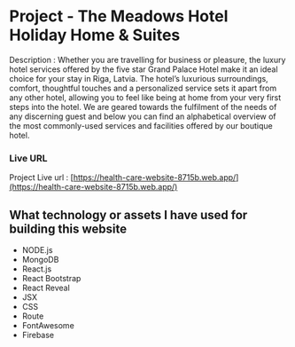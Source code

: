 # Project - The Meadows Hotel Holiday Home & Suites

Description : Whether you are travelling for business or pleasure, the luxury hotel services offered by the five star Grand Palace Hotel make it an ideal choice for your stay in Riga, Latvia. The hotel’s luxurious surroundings, comfort, thoughtful touches and a personalized service sets it apart from any other hotel, allowing you to feel like being at home from your very first steps into the hotel. We are geared towards the fulfilment of the needs of any discerning guest and below you can find an alphabetical overview of the most commonly-used services and facilities offered by our boutique hotel.
### Live URL

Project Live url : [https://health-care-website-8715b.web.app/](https://health-care-website-8715b.web.app/)

## What technology or assets I have used for building this website

- NODE.js
- MongoDB
- React.js
- React Bootstrap
- React Reveal
- JSX
- CSS
- Route
- FontAwesome
- Firebase


<!-- 

manager order

img
title
price
status
buyer
phone
email
cancel
confirm


add new service

your brife service title
select a reasonable price for service
provide a service image url
your service description 

-->